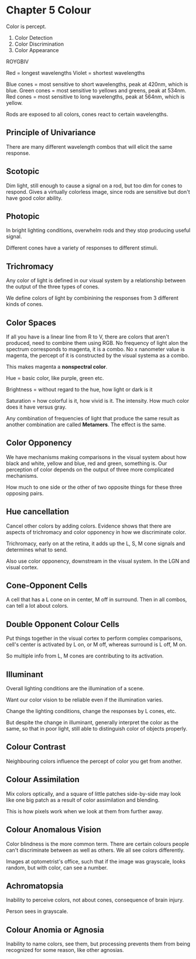 # Chapter 5 Colour

Color is percept.

1. Color Detection
2. Color Discrimination
3. Color Appearance

ROYGBIV

Red = longest wavelengths
Violet = shortest wavelengths

Blue cones = most sensitive to short wavelengths, peak at 420nm, which is blue.
Green cones = most sensitive to yellows and greens, peak at 534nm.
Red cones = most sensitive to long wavelengths, peak at 564nm, which is yellow.

Rods are exposed to all colors, cones react to certain wavelengths.

## Principle of Univariance

There are many different wavelength combos that will elicit the same response.

## Scotopic

Dim light, still enough to cause a signal on a rod, but too dim for cones to respond. Gives a virtually colorless image, since rods are sensitive but don't have good color ability.

## Photopic

In bright lighting conditions, overwhelm rods and they stop producing useful signal.

Different cones have a variety of responses to different stimuli.

## Trichromacy

Any color of light is defined in our visual system by a relationship between the output of the three types of cones.

We define colors of light by combinining the responses from 3 different kinds of cones.

## Color Spaces

If all you have is a linear line from R to V, there are colors that aren't produced, need to combine them using RGB. No frequency of light alon the spectrum corresponds to magenta, it is a combo. No x nanometer value is magenta, the percept of it is constructed by the visual systema as a combo.

This makes magenta a **nonspectral color**.

Hue = basic color, like purple, green etc.

Brightness = without regard to the hue, how light or dark is it

Saturation = how colorful is it, how vivid is it. The intensity. How much color does it have versus gray.

Any combination of frequencies of light that produce the same result as another combination are called **Metamers**. The effect is the same.

## Color Opponency

We have mechanisms making comparisons in the visual system about how black and white, yellow and blue, red and green, something is. Our perception of color depends on the output of three more complicated mechanisms.

How much to one side or the other of two opposite things for these three opposing pairs.

## Hue cancellation

Cancel other colors by adding colors. Evidence shows that there are aspects of trichromacy and color opponency in how we discriminate color.

Trichromacy, early on at the retina, it adds up the L, S, M cone signals and determines what to send.

Also use color opponency, downstream in the visual system. In the LGN and visual cortex.

## Cone-Opponent Cells

A cell that has a L cone on in center, M off in surround. Then in all combos, can tell a lot about colors.

## Double Opponent Colour Cells

Put things together in the visual cortex to perform complex comparisons, cell's center is activated by L on, or M off, whereas surround is L off, M on.

So multiple info from L, M cones are contributing to its activation.

## Illuminant

Overall lighting conditions are the illumination of a scene.

Want our color vision to be reliable even if the illumination varies.

Change the lighting conditions, change the responses by L cones, etc.

But despite the change in illuminant, generally interpret the color as the same, so that in poor light, still able to distinguish color of objects properly.

## Colour Contrast

Neighbouring colors influence the percept of color you get from another.

## Colour Assimilation

Mix colors optically, and a square of little patches side-by-side may look like one big patch as a result of color assimilation and blending.

This is how pixels work when we look at them from further away.

## Colour Anomalous Vision

Color blindness is the more common term. There are certain colours people can't discriminate between as well as others. We all see colors differently.

Images at optometrist's office, such that if the image was grayscale, looks random, but with color, can see a number.

## Achromatopsia

Inability to perceive colors, not about cones, consequence of brain injury.

Person sees in grayscale.

## Colour Anomia or Agnosia

Inability to name colors, see them, but processing prevents them from being recognized for some reason, like other agnosias.
